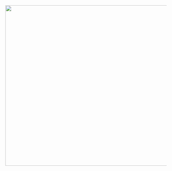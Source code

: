 <div align="center">
<img src="https://imgur.com/nn78icE.png" alt="Logo" width="1500" height="500">
